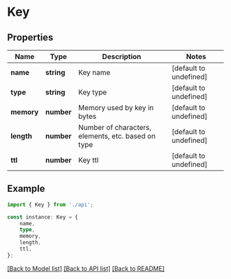 # Key


## Properties

Name | Type | Description | Notes
------------ | ------------- | ------------- | -------------
**name** | **string** | Key name | [default to undefined]
**type** | **string** | Key type | [default to undefined]
**memory** | **number** | Memory used by key in bytes | [default to undefined]
**length** | **number** | Number of characters, elements, etc. based on type | [default to undefined]
**ttl** | **number** | Key ttl | [default to undefined]

## Example

```typescript
import { Key } from './api';

const instance: Key = {
    name,
    type,
    memory,
    length,
    ttl,
};
```

[[Back to Model list]](../README.md#documentation-for-models) [[Back to API list]](../README.md#documentation-for-api-endpoints) [[Back to README]](../README.md)
